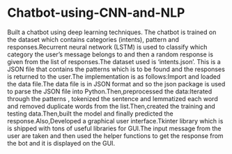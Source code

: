 # Chatbot-using-CNN-and-NLP
Built a chatbot using deep learning techniques. The chatbot is trained on the dataset which contains categories (intents), pattern and responses.Recurrent neural network (LSTM) is used to classify which category the user’s message belongs to and then a random response is given from the list of responses.The dataset used is ‘intents.json’. This is a JSON file that contains the patterns which is to be found and the responses is returned to the user.The implementation is as follows:Import and loaded the data file.The data file is in JSON format and so the json package is used to parse the JSON file into Python.Then,preprocessed the data:Iterated through the patterns , tokenized the sentence and lemmatized each word and removed duplicate words from the list.Then,created the training and testing data.Then,built the model and finally predicted the response.Also,Developed a graphical user interface.Tkinter library which is  is shipped with tons of useful libraries for GUI.The input message from the user are taken and then used the helper functions to get the response from the bot and it is displayed on the GUI.
